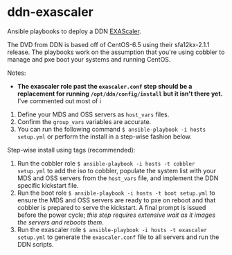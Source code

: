 # ddn-exascaler
Ansible playbooks to deploy a DDN [EXAScaler](http://www.ddn.com/products/lustre-file-system-exascaler/). 

The DVD from DDN is based off of CentOS-6.5 using their sfa12kx-2.1.1 release. The playbooks work on the assumption that you're using cobbler to manage and pxe boot your systems and running CentOS.

Notes:
* **The exascaler role past the `exascaler.conf` step should be a replacement for running `/opt/ddn/config/install` but it isn't there yet.** I've commented out most of i

1. Define your MDS and OSS servers as `host_vars` files.
2. Confirm the `group_vars` variables are accurate.
3. You can run the following command `$ ansible-playbook -i hosts setup.yml` or perform the install in a step-wise fashion below.

Step-wise install using tags (recommended): 
1. Run the cobbler role `$ ansible-playbook -i hosts -t cobbler setup.yml` to add the iso to cobbler, populate the system list with your MDS and OSS servers from the `host_vars` file, and implement the DDN specific kickstart file.
2. Run the boot role `$ ansible-playbook -i hosts -t boot setup.yml` to ensure the MDS and OSS servers are ready to pxe on reboot and that cobbler is prepared to serve the kickstart. A final prompt is issued before the power cycle; *this step requires extensive wait as it images the servers and reboots them*.
3. Run the exascaler role `$ ansible-playbook -i hosts -t exascaler setup.yml` to generate the `exascaler.conf` file to all servers and run the DDN scripts. 


